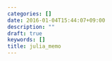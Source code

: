 ```yaml
---
categories: []
date: 2016-01-04T15:44:07+09:00
description: ""
draft: true
keywords: []
title: julia_memo
---
```


